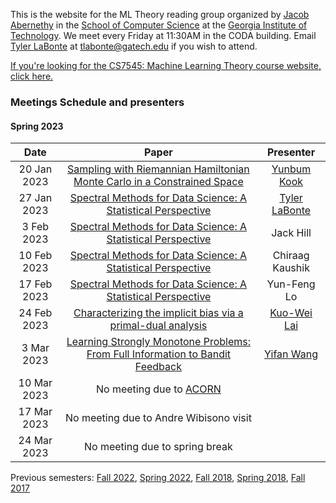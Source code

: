 This is the website for the ML Theory reading group organized by [Jacob Abernethy](https://www.cc.gatech.edu/~jabernethy9/) in the [School of Computer Science](https://www.scs.gatech.edu/) at the [Georgia Institute of Technology](http://www.gatech.edu/). We meet every Friday at 11:30AM in the CODA building. Email [Tyler LaBonte](https://tyler-labonte.com) at <tlabonte@gatech.edu> if you wish to attend.

[If you're looking for the CS7545: Machine Learning Theory course website, click here.](./CS7545)

### Meetings Schedule and presenters

#### Spring 2023

| Date        | Paper                                                                                                            | Presenter                                               |
| :---------: | :----------------------------------------------------------------------------------------------------------------: | :--------------------------------------------------------------------------------: |
| 20 Jan 2023 | [Sampling with Riemannian Hamiltonian Monte Carlo in a Constrained Space](https://arxiv.org/abs/2202.01908)        | [Yunbum Kook](https://yunbum-kook.github.io)                                |
| 27 Jan 2023 | [Spectral Methods for Data Science: A Statistical Perspective](https://arxiv.org/abs/2012.08496)                   | [Tyler LaBonte](https://tyler-labonte.com)                                    |
| 3 Feb 2023  | [Spectral Methods for Data Science: A Statistical Perspective](https://arxiv.org/abs/2012.08496)                   | Jack Hill                                                                          |
| 10 Feb 2023 | [Spectral Methods for Data Science: A Statistical Perspective](https://arxiv.org/abs/2012.08496)                   | Chiraag Kaushik                                                                    | 
| 17 Feb 2023 | [Spectral Methods for Data Science: A Statistical Perspective](https://arxiv.org/abs/2012.08496)                   | Yun-Feng Lo                                                                        |
| 24 Feb 2023 | [Characterizing the implicit bias via a primal-dual analysis](http://proceedings.mlr.press/v132/ji21a/ji21a.pdf)   | [Kuo-Wei Lai](https://scholar.google.com/citations?user=4xx3pdoAAAAJ&hl=en) |
| 3 Mar 2023  | [Learning Strongly Monotone Problems: From Full Information to Bandit Feedback](https://arxiv.org/abs/1911.11936)  | [Yifan Wang](https://litcwyf.github.io/)                                   |
| 10 Mar 2023 | No meeting due to [ACORN](https://sites.gatech.edu/acorn/)                                                         |                                                                                    |
| 17 Mar 2023 | No meeting due to Andre Wibisono visit                                                                             |                                                                                    |
| 24 Mar 2023 | No meeting due to spring break                                                                                     |                                                                                    |


Previous semesters: [Fall 2022](fall22), [Spring 2022](spring22), [Fall 2018](fall18), [Spring 2018](spring18), [Fall 2017](fall17)
